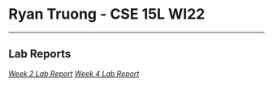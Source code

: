 # Ryan Truong - CSE 15L WI22
---
## Lab Reports
*[Week 2 Lab Report](lab-report-1-week-2.html)*
*[Week 4 Lab Report](lab-report-2-week-4.html)*